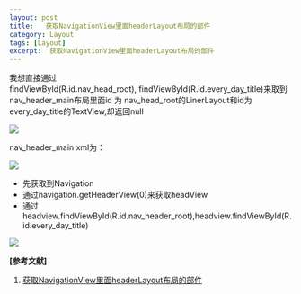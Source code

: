 ```yaml
---
layout: post
title:   获取NavigationView里面headerLayout布局的部件 
category: Layout
tags: [Layout]
excerpt:  获取NavigationView里面headerLayout布局的部件
---
```



我想直接通过findViewById(R.id.nav_head_root), findViewById(R.id.every_day_title)来取到nav_header_main布局里面id 为 nav_head_root的LinerLayout和id为every_day_title的TextView,却返回null


![](http://www.nangongyibin.com/assets/images/Layout/2.png)

nav_header_main.xml为：

![](http://www.nangongyibin.com/assets/images/Layout/3.png)

- 先获取到Navigation
- 通过navigation.getHeaderView(0)来获取headView
- 通过headview.findViewById(R.id.nav_header_root),headview.findViewById(R.id.every_day_title)

![](http://www.nangongyibin.com/assets/images/Layout/4.png)

**[参考文献]**

1. [获取NavigationView里面headerLayout布局的部件](https://blog.csdn.net/dummyo/article/details/79463711 "获取NavigationView里面headerLayout布局的部件")

